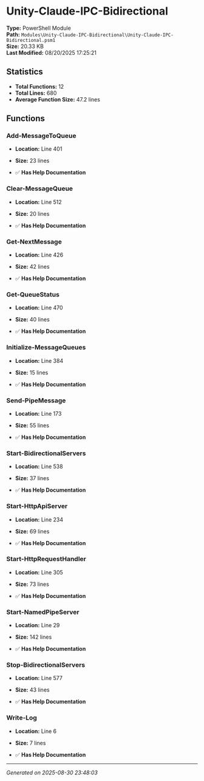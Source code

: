 # Unity-Claude-IPC-Bidirectional

**Type:** PowerShell Module  
**Path:** `Modules\Unity-Claude-IPC-Bidirectional\Unity-Claude-IPC-Bidirectional.psm1`  
**Size:** 20.33 KB  
**Last Modified:** 08/20/2025 17:25:21  

## Statistics

- **Total Functions:** 12
- **Total Lines:** 680
- **Average Function Size:** 47.2 lines

## Functions


### Add-MessageToQueue

- **Location:** Line 401
- **Size:** 23 lines

- ✅ **Has Help Documentation** 
### Clear-MessageQueue

- **Location:** Line 512
- **Size:** 20 lines

- ✅ **Has Help Documentation** 
### Get-NextMessage

- **Location:** Line 426
- **Size:** 42 lines

- ✅ **Has Help Documentation** 
### Get-QueueStatus

- **Location:** Line 470
- **Size:** 40 lines

- ✅ **Has Help Documentation** 
### Initialize-MessageQueues

- **Location:** Line 384
- **Size:** 15 lines

- ✅ **Has Help Documentation** 
### Send-PipeMessage

- **Location:** Line 173
- **Size:** 55 lines

- ✅ **Has Help Documentation** 
### Start-BidirectionalServers

- **Location:** Line 538
- **Size:** 37 lines

- ✅ **Has Help Documentation** 
### Start-HttpApiServer

- **Location:** Line 234
- **Size:** 69 lines

- ✅ **Has Help Documentation** 
### Start-HttpRequestHandler

- **Location:** Line 305
- **Size:** 73 lines

- ✅ **Has Help Documentation** 
### Start-NamedPipeServer

- **Location:** Line 29
- **Size:** 142 lines

- ✅ **Has Help Documentation** 
### Stop-BidirectionalServers

- **Location:** Line 577
- **Size:** 43 lines

- ✅ **Has Help Documentation** 
### Write-Log

- **Location:** Line 6
- **Size:** 7 lines

- ✅ **Has Help Documentation**

---
*Generated on 2025-08-30 23:48:03*
